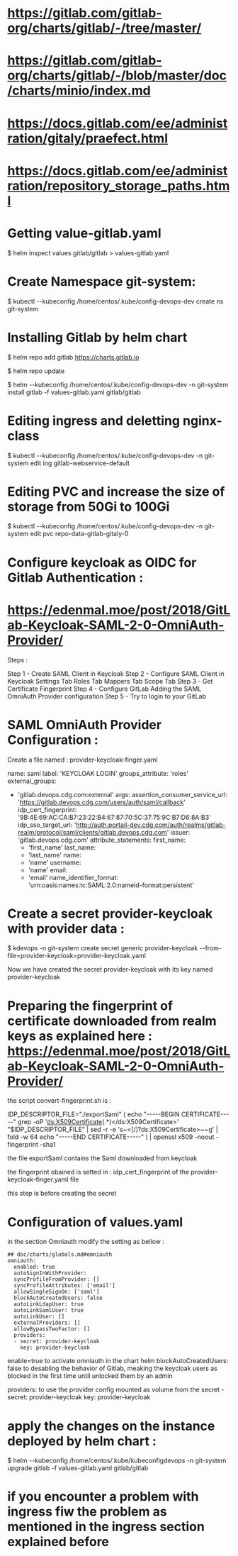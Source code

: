 # https://gitlab.com/gitlab-org/charts/gitlab/-/tree/master/
# https://gitlab.com/gitlab-org/charts/gitlab/-/blob/master/doc/charts/minio/index.md
# https://docs.gitlab.com/ee/administration/gitaly/praefect.html
# https://docs.gitlab.com/ee/administration/repository_storage_paths.html


# Getting value-gitlab.yaml

$ helm inspect values gitlab/gitlab > values-gitlab.yaml

# Create Namespace git-system:

$ kubectl --kubeconfig /home/centos/.kube/config-devops-dev create ns git-system

# Installing Gitlab by helm chart

$ helm repo add gitlab https://charts.gitlab.io

$ helm repo update

$ helm --kubeconfig /home/centos/.kube/config-devops-dev -n git-system install gitlab -f values-gitlab.yaml gitlab/gitlab

# Editing ingress and deletting nginx-class

$ kubectl --kubeconfig /home/centos/.kube/config-devops-dev -n git-system edit ing gitlab-webservice-default

# Editing PVC and increase the size of storage from 50Gi to 100Gi

$ kubectl --kubeconfig /home/centos/.kube/config-devops-dev -n git-system edit pvc repo-data-gitlab-gitaly-0



# Configure keycloak as OIDC for Gitlab Authentication :

# https://edenmal.moe/post/2018/GitLab-Keycloak-SAML-2-0-OmniAuth-Provider/

Steps :

Step 1 - Create SAML Client in Keycloak
Step 2 - Configure SAML Client in Keycloak
Settings Tab
Roles Tab
Mappers Tab
Scope Tab
Step 3 - Get Certificate Fingerprint
Step 4 - Configure GitLab
Adding the SAML OmniAuth Provider configuration
Step 5 - Try to login to your GitLab


# SAML OmniAuth Provider Configuration :

Create a file named : provider-keycloak-finger.yaml 

name: saml
label: 'KEYCLOAK LOGIN'
groups_attribute: 'roles'
external_groups:
- 'gitlab.devops.cdg.com:external'
args:
  assertion_consumer_service_url: 'https://gitlab.devops.cdg.com/users/auth/saml/callback'
  idp_cert_fingerprint: '9B:4E:69:AC:CA:B7:23:22:B4:67:87:70:5C:37:75:9C:B7:D6:8A:B3'
  idp_sso_target_url: 'http://auth.portail-dev.cdg.com/auth/realms/gitlab-realm/protocol/saml/clients/gitlab.devops.cdg.com'
  issuer: 'gitlab.devops.cdg.com'
  attribute_statements:
    first_name:
    - 'first_name'
    last_name:
    - 'last_name'
    name:
    - 'name'
    username:
    - 'name'
    email:
    - 'email'
  name_identifier_format: 'urn:oasis:names:tc:SAML:2.0:nameid-format:persistent'


# Create a secret provider-keycloak with provider data :

$ kdevops -n git-system create secret generic provider-keycloak --from-file=provider-keycloak=provider-keycloak.yaml

Now we have created the secret provider-keycloak with its key named provider-keycloak


# Preparing the fingerprint of certificate downloaded from realm keys as explained here : https://edenmal.moe/post/2018/GitLab-Keycloak-SAML-2-0-OmniAuth-Provider/

the script convert-fingerprint.sh is :


IDP_DESCRIPTOR_FILE="./exportSaml"
(
    echo "-----BEGIN CERTIFICATE-----"
    grep -oP '<ds:X509Certificate>(.*)</ds:X509Certificate>' "$IDP_DESCRIPTOR_FILE" | sed -r -e 's~<[/]?ds:X509Certificate>~~g' | fold -w 64
    echo "-----END CERTIFICATE-----"
) | openssl x509 -noout -fingerprint -sha1



the file exportSaml contains the Saml downloaded from keycloak


the fingerprint obained is setted in : idp_cert_fingerprint of the provider-keycloak-finger.yaml file

this step is before creating the secret


# Configuration of values.yaml

in the section Omniauth modify the setting as bellow :

    ## doc/charts/globals.md#omniauth
    omniauth:
      enabled: true
      autoSignInWithProvider:
      syncProfileFromProvider: []
      syncProfileAttributes: ['email']
      allowSingleSignOn: ['saml']
      blockAutoCreatedUsers: false
      autoLinkLdapUser: true
      autoLinkSamlUser: true
      autoLinkUser: []
      externalProviders: []
      allowBypassTwoFactor: []
      providers:
      - secret: provider-keycloak
        key: provider-keycloak


enable=true to activate omniauth in the chart helm
blockAutoCreatedUsers: false to desabling the behavior of Gitlab, meaking the keycloak users as blocked in the first time until unlocked them by an admin

 providers:  to use the provider config mounted as volume from the secret
      - secret: provider-keycloak
        key: provider-keycloak


# apply the changes on the instance deployed by helm chart :

$ helm --kubeconfig /home/centos/.kube/kubeconfigdevops -n git-system upgrade gitlab -f values-gitlab.yaml gitlab/gitlab

# if you encounter a problem with ingress fiw the problem as mentioned in the ingress section explained before



